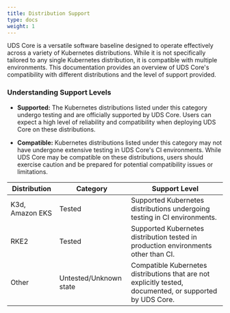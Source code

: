 ```yaml
---
title: Distribution Support
type: docs
weight: 1
---
```


UDS Core is a versatile software baseline designed to operate effectively across a variety of Kubernetes distributions. While it is not specifically tailored to any single Kubernetes distribution, it is compatible with multiple environments. This documentation provides an overview of UDS Core's compatibility with different distributions and the level of support provided.

### Understanding Support Levels

- **Supported:** The Kubernetes distributions listed under this category undergo testing and are officially supported by UDS Core. Users can expect a high level of reliability and compatibility when deploying UDS Core on these distributions.

- **Compatible:** Kubernetes distributions listed under this category may not have undergone extensive testing in UDS Core's CI environments. While UDS Core may be compatible on these distributions, users should exercise caution and be prepared for potential compatibility issues or limitations.

| Distribution    | Category               | Support Level                                                                                             |
| --------------- | ---------------------- | --------------------------------------------------------------------------------------------------------- |
| K3d, Amazon EKS | Tested                 | Supported Kubernetes distributions undergoing testing in CI environments.                                 |
| RKE2            | Tested                 | Supported Kubernetes distribution tested in production environments other than CI.                        |
| Other           | Untested/Unknown state | Compatible Kubernetes distributions that are not explicitly tested, documented, or supported by UDS Core. |
